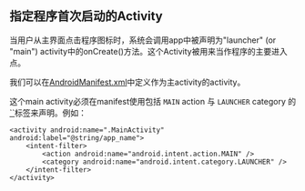 ## 指定程序首次启动的Activity

当用户从主界面点击程序图标时，系统会调用app中被声明为"launcher" (or "main") activity中的onCreate()方法。这个Activity被用来当作程序的主要进入点。

我们可以在[AndroidManifest.xml](http://developer.android.com/guide/topics/manifest/manifest-intro.html)中定义作为主activity的activity。

这个main activity必须在manifest使用包括 `MAIN` action 与 `LAUNCHER` category 的[``](http://developer.android.com/guide/topics/manifest/intent-filter-element.html)标签来声明。例如：

```
<activity android:name=".MainActivity" android:label="@string/app_name">
    <intent-filter>
        <action android:name="android.intent.action.MAIN" />
        <category android:name="android.intent.category.LAUNCHER" />
    </intent-filter>
</activity>
```

